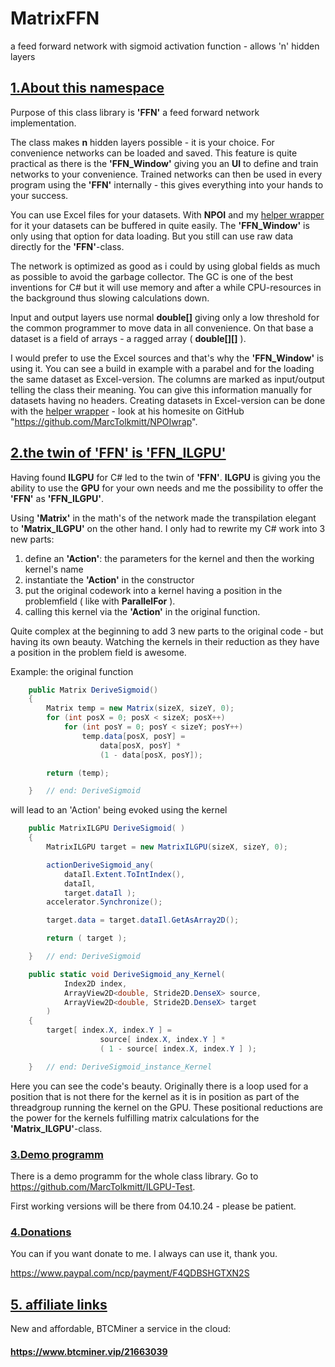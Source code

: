 # MatrixFFN
 a feed forward network with sigmoid activation function - allows 'n' hidden layers



## <u>1.About this namespace</u>

Purpose of this class library is **'FFN'** a feed forward network implementation. 

The class makes **n** hidden layers possible - it is your choice. For convenience networks can be loaded and saved. This feature is quite practical as there is the **'FFN_Window'** giving you an **UI** to define and train networks to your convenience. Trained networks can then be used in every program using the **'FFN'** internally - this gives everything into your hands to your success.

You can use Excel files for your datasets. With **NPOI** and my <u>helper wrapper</u> for it your datasets can be buffered in quite easily. The **'FFN_Window'** is only using that option for data loading. But you still can use raw data directly for the **'FFN'**-class.

The network is optimized as good as i could by using global fields as much as possible to avoid the garbage collector. The GC is one of the best inventions for C# but it will use memory and after a while CPU-resources in the background thus slowing calculations down.

Input and output layers use normal **double[]** giving only a low threshold for the common programmer to move data in all convenience. On that base a dataset is a field of arrays - a ragged array ( **double\[]\[]**  ). 

I would prefer to use the Excel sources and that's why the **'FFN_Window'** is using it. You can see a build in example with a parabel and for the loading the same dataset as Excel-version. The columns are marked as input/output telling the class their meaning. You can give this information manually for datasets having no headers. Creating datasets in Excel-version can be done with the <u>helper wrapper</u> - look at his homesite on GitHub "https://github.com/MarcTolkmitt/NPOIwrap".

## <u>2.the twin of **'FFN'** is **'FFN_ILGPU'**</u>

Having found **ILGPU** for C# led to the twin of **'FFN'**. **ILGPU** is giving you the ability to use the **GPU** for your own needs and me the possibility to offer the **'FFN'** as **'FFN_ILGPU'**.

Using **'Matrix'** in the math's of the network made the transpilation elegant  to **'Matrix_ILGPU'** on the other hand. I only had to rewrite my C# work into 3 new parts:

1. define an **'Action'**: the parameters for the kernel and then the working kernel's name
2. instantiate the **'Action'** in the constructor
3. put the original codework into a kernel having a position in the problemfield ( like with **ParallelFor** ).
4. calling this kernel via the **'Action'** in the original function.

Quite complex at the beginning to add 3 new parts to the original code - but having its own beauty. Watching the kernels in their reduction as they have a position in the problem field is awesome.

Example: the original function 

```c#
    public Matrix DeriveSigmoid()
    {
        Matrix temp = new Matrix(sizeX, sizeY, 0);
        for (int posX = 0; posX < sizeX; posX++)
            for (int posY = 0; posY < sizeY; posY++)
                temp.data[posX, posY] =
                    data[posX, posY] *
                    (1 - data[posX, posY]);

        return (temp);

    }   // end: DeriveSigmoid
```

will lead to an 'Action' being evoked using the kernel

```c#
    public MatrixILGPU DeriveSigmoid( )
    {
        MatrixILGPU target = new MatrixILGPU(sizeX, sizeY, 0);

        actionDeriveSigmoid_any(
            dataIl.Extent.ToIntIndex(),
            dataIl,
            target.dataIl );
        accelerator.Synchronize();

        target.data = target.dataIl.GetAsArray2D();

        return ( target );

    }   // end: DeriveSigmoid

    public static void DeriveSigmoid_any_Kernel(
            Index2D index,
            ArrayView2D<double, Stride2D.DenseX> source,
            ArrayView2D<double, Stride2D.DenseX> target
        )
    {
        target[ index.X, index.Y ] =
                    source[ index.X, index.Y ] *
                    ( 1 - source[ index.X, index.Y ] );

    }   // end: DeriveSigmoid_instance_Kernel
```

Here you can see the code's beauty. Originally there is a loop used for a position that is not there for the kernel as it is in position as part of the threadgroup running the kernel on the GPU. These positional reductions are the power for the kernels fulfilling matrix calculations for the **'Matrix_ILGPU'**-class.

### <u>3.Demo programm</u>

There is a demo programm for the whole class library. Go to https://github.com/MarcTolkmitt/ILGPU-Test. 

First working versions will be there from 04.10.24 - please be patient.

### <u>4.Donations</u>

You can if you want donate to me. I always can use it, thank you.

https://www.paypal.com/ncp/payment/F4QDBSHGTXN2S

## <u>5. affiliate links</u>

New and affordable, BTCMiner a service in the cloud: 

#### https://www.btcminer.vip/21663039

